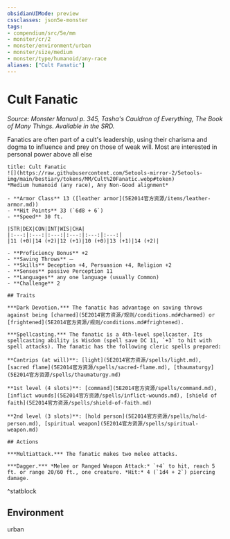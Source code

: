 ```yaml
---
obsidianUIMode: preview
cssclasses: json5e-monster
tags:
- compendium/src/5e/mm
- monster/cr/2
- monster/environment/urban
- monster/size/medium
- monster/type/humanoid/any-race
aliases: ["Cult Fanatic"]
---
```

# Cult Fanatic
*Source: Monster Manual p. 345, Tasha's Cauldron of Everything, The Book of Many Things. Available in the SRD.*  

Fanatics are often part of a cult's leadership, using their charisma and dogma to influence and prey on those of weak will. Most are interested in personal power above all else

```ad-statblock
title: Cult Fanatic
![](https://raw.githubusercontent.com/5etools-mirror-2/5etools-img/main/bestiary/tokens/MM/Cult%20Fanatic.webp#token)
*Medium humanoid (any race), Any Non-Good alignment*

- **Armor Class** 13 ([leather armor](5E2014官方资源/items/leather-armor.md))
- **Hit Points** 33 (`6d8 + 6`)
- **Speed** 30 ft.

|STR|DEX|CON|INT|WIS|CHA|
|:---:|:---:|:---:|:---:|:---:|:---:|
|11 (+0)|14 (+2)|12 (+1)|10 (+0)|13 (+1)|14 (+2)|

- **Proficiency Bonus** +2
- **Saving Throws** ⏤
- **Skills** Deception +4, Persuasion +4, Religion +2
- **Senses** passive Perception 11
- **Languages** any one language (usually Common)
- **Challenge** 2

## Traits

***Dark Devotion.*** The fanatic has advantage on saving throws against being [charmed](5E2014官方资源/规则/conditions.md#charmed) or [frightened](5E2014官方资源/规则/conditions.md#frightened).

***Spellcasting.*** The fanatic is a 4th-level spellcaster. Its spellcasting ability is Wisdom (spell save DC 11, `+3` to hit with spell attacks). The fanatic has the following cleric spells prepared:

**Cantrips (at will)**: [light](5E2014官方资源/spells/light.md), [sacred flame](5E2014官方资源/spells/sacred-flame.md), [thaumaturgy](5E2014官方资源/spells/thaumaturgy.md)

**1st level (4 slots)**: [command](5E2014官方资源/spells/command.md), [inflict wounds](5E2014官方资源/spells/inflict-wounds.md), [shield of faith](5E2014官方资源/spells/shield-of-faith.md)

**2nd level (3 slots)**: [hold person](5E2014官方资源/spells/hold-person.md), [spiritual weapon](5E2014官方资源/spells/spiritual-weapon.md)

## Actions

***Multiattack.*** The fanatic makes two melee attacks.

***Dagger.*** *Melee or Ranged Weapon Attack:* `+4` to hit, reach 5 ft. or range 20/60 ft., one creature. *Hit:* 4 (`1d4 + 2`) piercing damage.
```
^statblock

## Environment

urban